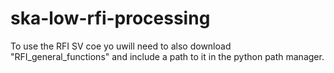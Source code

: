 # ska-low-rfi-processing

To use the RFI SV coe yo uwill need to also download "RFI_general_functions" and include a path to it in the python path manager.